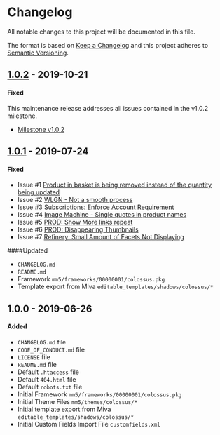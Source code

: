 # Changelog
All notable changes to this project will be documented in this file.

The format is based on [Keep a Changelog](http://keepachangelog.com/en/1.0.0/)
and this project adheres to [Semantic Versioning](http://semver.org/spec/v2.0.0.html).


[1.0.2]: https://github.com/mivaecommerce/readytheme-shadows/compare/v1.0.1...v1.0.2
## [1.0.2] - 2019-10-21

#### Fixed
This maintenance release addresses all issues contained in the v1.0.2 milestone.
- [Milestone v1.0.2](https://github.com/mivaecommerce/readytheme-shadows/milestone/2?closed=1)

[1.0.1]: https://github.com/mivaecommerce/readytheme-colossus/compare/v1.0.0...v1.0.1
## [1.0.1] - 2019-07-24
#### Fixed
- Issue #1 [Product in basket is being removed instead of the quantity being updated](https://github.com/mivaecommerce/readytheme-colossus/issues/1)
- Issue #2 [WLGN - Not a smooth process](https://github.com/mivaecommerce/readytheme-colossus/issues/2)
- Issue #3 [Subscriptions: Enforce Account Requirement](https://github.com/mivaecommerce/readytheme-colossus/issues/3)
- Issue #4 [Image Machine - Single quotes in product names](https://github.com/mivaecommerce/readytheme-colossus/issues/4)
- Issue #5 [PROD: Show More links repeat](https://github.com/mivaecommerce/readytheme-colossus/issues/5)
- Issue #6 [PROD: Disappearing Thumbnails](https://github.com/mivaecommerce/readytheme-colossus/issues/6)
- Issue #7 [Refinery: Small Amount of Facets Not Displaying](https://github.com/mivaecommerce/readytheme-colossus/issues/7)

####Updated
- `CHANGELOG.md`
- `README.md`
- Framework `mm5/frameworks/00000001/colossus.pkg`
- Template export from Miva `editable_templates/shadows/colossus/*`



## 1.0.0 - 2019-06-26
#### Added
- `CHANGELOG.md` file
- `CODE_OF_CONDUCT.md` file
- `LICENSE` file
- `README.md` file
- Default `.htaccess` file
- Default `404.html` file
- Default `robots.txt` file
- Initial Framework `mm5/frameworks/00000001/colossus.pkg`
- Initial Theme Files `mm5/themes/colossus/*`
- Initial template export from Miva `editable_templates/shadows/colossus/*`
- Initial Custom Fields Import File `customfields.xml`

